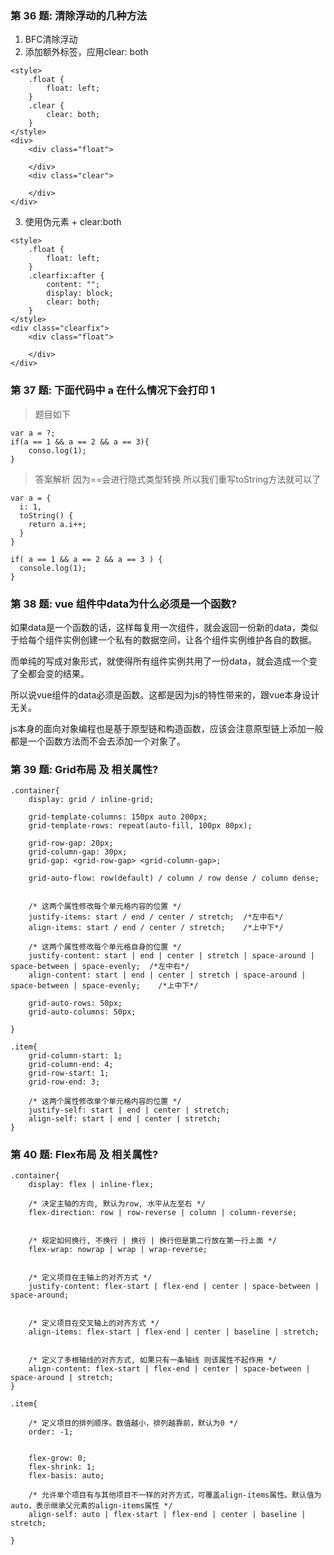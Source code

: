 ### 第 36 题: 清除浮动的几种方法

1. BFC清除浮动
2. 添加额外标签，应用clear: both
```
<style>
    .float {
        float: left;
    }
    .clear {
        clear: both;
    }
</style>
<div>
    <div class="float">

    </div>
    <div class="clear">

    </div>
</div>

```
3. 使用伪元素 + clear:both
```
<style>
    .float {
        float: left;
    }
    .clearfix:after {
        content: "";
        display: block;
        clear: both;
    }
</style>
<div class="clearfix">
    <div class="float">

    </div>
</div>
```


### 第 37 题: 下面代码中 a 在什么情况下会打印 1
> 题目如下
```
var a = ?;
if(a == 1 && a == 2 && a == 3){
 	conso.log(1);
}
```

> 答案解析 因为==会进行隐式类型转换 所以我们重写toString方法就可以了
```
var a = {
  i: 1,
  toString() {
    return a.i++;
  }
}

if( a == 1 && a == 2 && a == 3 ) {
  console.log(1);
}
```



### 第 38 题: vue 组件中data为什么必须是一个函数?

如果data是一个函数的话，这样每复用一次组件，就会返回一份新的data，类似于给每个组件实例创建一个私有的数据空间，让各个组件实例维护各自的数据。

而单纯的写成对象形式，就使得所有组件实例共用了一份data，就会造成一个变了全都会变的结果。

所以说vue组件的data必须是函数。这都是因为js的特性带来的，跟vue本身设计无关。

js本身的面向对象编程也是基于原型链和构造函数，应该会注意原型链上添加一般都是一个函数方法而不会去添加一个对象了。



### 第 39 题: Grid布局 及 相关属性?

```
.container{
    display: grid / inline-grid;

    grid-template-columns: 150px auto 200px;
    grid-template-rows: repeat(auto-fill, 100px 80px);

    grid-row-gap: 20px;
    grid-column-gap: 30px;
    grid-gap: <grid-row-gap> <grid-column-gap>;

    grid-auto-flow: row(default) / column / row dense / column dense;

    
    /* 这两个属性修改每个单元格内容的位置 */
    justify-items: start / end / center / stretch;  /*左中右*/
    align-items: start / end / center / stretch;    /*上中下*/

    /* 这两个属性修改每个单元格自身的位置 */
    justify-content: start | end | center | stretch | space-around | space-between | space-evenly;  /*左中右*/
    align-content: start | end | center | stretch | space-around | space-between | space-evenly;    /*上中下*/

    grid-auto-rows: 50px;
    grid-auto-columns: 50px;

}

.item{
    grid-column-start: 1;
    grid-column-end: 4;
    grid-row-start: 1;
    grid-row-end: 3;

    /* 这两个属性修改单个单元格内容的位置 */
    justify-self: start | end | center | stretch;
    align-self: start | end | center | stretch;
}

```


### 第 40 题: Flex布局 及 相关属性?

```
.container{
    display: flex | inline-flex;

    /* 决定主轴的方向, 默认为row, 水平从左至右 */
    flex-direction: row | row-reverse | column | column-reverse;


    /* 规定如何换行, 不换行 | 换行 | 换行但是第二行放在第一行上面 */
    flex-wrap: nowrap | wrap | wrap-reverse;


    /* 定义项目在主轴上的对齐方式 */
    justify-content: flex-start | flex-end | center | space-between | space-around;

    
    /* 定义项目在交叉轴上的对齐方式 */
    align-items: flex-start | flex-end | center | baseline | stretch;


    /* 定义了多根轴线的对齐方式, 如果只有一条轴线 则该属性不起作用 */
    align-content: flex-start | flex-end | center | space-between | space-around | stretch;
}

.item{

    /* 定义项目的排列顺序。数值越小，排列越靠前，默认为0 */
    order: -1;

    
    flex-grow: 0;
    flex-shrink: 1;
    flex-basis: auto;

    /* 允许单个项目有与其他项目不一样的对齐方式，可覆盖align-items属性。默认值为auto，表示继承父元素的align-items属性 */
    align-self: auto | flex-start | flex-end | center | baseline | stretch;

}

```